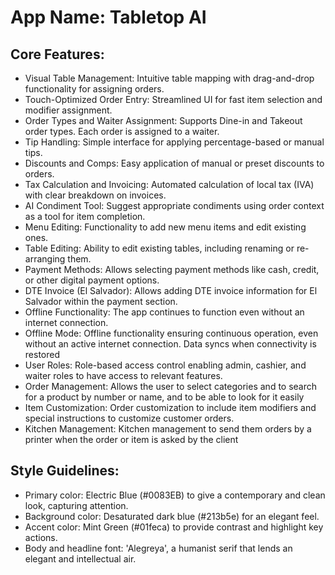 # **App Name**: Tabletop AI

## Core Features:

- Visual Table Management: Intuitive table mapping with drag-and-drop functionality for assigning orders.
- Touch-Optimized Order Entry: Streamlined UI for fast item selection and modifier assignment.
- Order Types and Waiter Assignment: Supports Dine-in and Takeout order types. Each order is assigned to a waiter.
- Tip Handling: Simple interface for applying percentage-based or manual tips.
- Discounts and Comps: Easy application of manual or preset discounts to orders.
- Tax Calculation and Invoicing: Automated calculation of local tax (IVA) with clear breakdown on invoices.
- AI Condiment Tool: Suggest appropriate condiments using order context as a tool for item completion.
- Menu Editing: Functionality to add new menu items and edit existing ones.
- Table Editing: Ability to edit existing tables, including renaming or re-arranging them.
- Payment Methods: Allows selecting payment methods like cash, credit, or other digital payment options.
- DTE Invoice (El Salvador): Allows adding DTE invoice information for El Salvador within the payment section.
- Offline Functionality: The app continues to function even without an internet connection.
- Offline Mode: Offline functionality ensuring continuous operation, even without an active internet connection. Data syncs when connectivity is restored
- User Roles: Role-based access control enabling admin, cashier, and waiter roles to have access to relevant features.
- Order Management: Allows the user to select categories and to search for a product by number or name, and to be able to look for it easily
- Item Customization: Order customization to include item modifiers and special instructions to customize customer orders.
- Kitchen Management: Kitchen management to send them orders by a printer when the order or item is asked by the client

## Style Guidelines:

- Primary color: Electric Blue (#0083EB) to give a contemporary and clean look, capturing attention.
- Background color: Desaturated dark blue (#213b5e) for an elegant feel.
- Accent color: Mint Green (#01feca) to provide contrast and highlight key actions.
- Body and headline font: 'Alegreya', a humanist serif that lends an elegant and intellectual air.